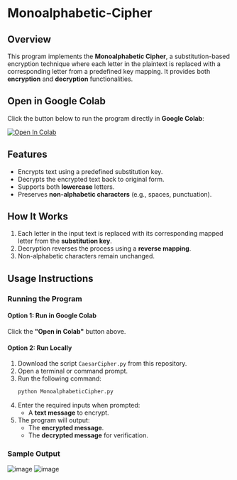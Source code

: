 # Monoalphabetic-Cipher

## Overview
This program implements the **Monoalphabetic Cipher**, a substitution-based encryption technique where each letter in the plaintext is replaced with a corresponding letter from a predefined key mapping. It provides both **encryption** and **decryption** functionalities.

## Open in Google Colab
Click the button below to run the program directly in **Google Colab**:

[![Open In Colab](https://colab.research.google.com/assets/colab-badge.svg)](https://colab.research.google.com/github/leorasdsouza/Monoalphabetic-Cipher/blob/main/MonoalphabeticCipher.ipynb)

## Features
- Encrypts text using a predefined substitution key.
- Decrypts the encrypted text back to original form.
- Supports both **lowercase** letters.
- Preserves **non-alphabetic characters** (e.g., spaces, punctuation).

## How It Works
1. Each letter in the input text is replaced with its corresponding mapped letter from the **substitution key**.
2. Decryption reverses the process using a **reverse mapping**.
3. Non-alphabetic characters remain unchanged.

## Usage Instructions

### Running the Program
#### **Option 1: Run in Google Colab**
Click the **"Open in Colab"** button above.
#### **Option 2: Run Locally**
1. Download the script `CaesarCipher.py` from this repository.
2. Open a terminal or command prompt.
3. Run the following command:
   ```bash
   python MonoalphabeticCipher.py
3. Enter the required inputs when prompted:
   - A **text message** to encrypt.
4. The program will output:
   - The **encrypted message**.
   - The **decrypted message** for verification.

### Sample Output
![image](https://github.com/user-attachments/assets/d4e374e7-706a-46e4-80fb-5d3f5ae3557d)
![image](https://github.com/user-attachments/assets/41b774b8-748c-414b-a783-b397d5f9299e)


